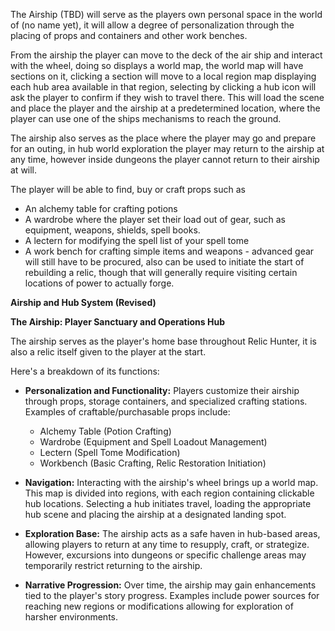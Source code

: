 The Airship (TBD) will serve as the players own personal space in the world of (no name yet), it will allow a degree of personalization through the placing of props and containers and other work benches.


From the airship the player can move to the deck of the air ship and interact with the wheel, doing so displays a world map, the world map will have sections on it, clicking a section will move to a local region map displaying each hub area available in that region, selecting by clicking a hub icon will ask the player to confirm if they wish to travel there. 
This will load the scene and place the player and the airship at a predetermined location, where the player can use one of the ships mechanisms to reach the ground.


The airship also serves as the place where the player may go and prepare for an outing, in hub world exploration the player may return to the airship at any time, however inside dungeons the player cannot return to their airship at will.



The player will be able to find, buy or craft props such as
- An alchemy table for crafting potions
- A wardrobe where the player set their load out of gear, such as equipment, weapons, shields, spell books.
- A lectern for modifying the spell list of your spell tome
- A work bench for crafting simple items and weapons - advanced gear will still have to be procured, also can be used to initiate the start of rebuilding a relic, though that will generally require visiting certain locations of power to actually forge.


**Airship and Hub System (Revised)**

**The Airship: Player Sanctuary and Operations Hub**

The airship serves as the player's home base throughout Relic Hunter, it is also a relic itself given to the player at the start.

 Here's a breakdown of its functions:

- **Personalization and Functionality:** Players customize their airship through props, storage containers, and specialized crafting stations. Examples of craftable/purchasable props include:
    
    - Alchemy Table (Potion Crafting)
    - Wardrobe (Equipment and Spell Loadout Management)
    - Lectern (Spell Tome Modification)
    - Workbench (Basic Crafting, Relic Restoration Initiation)
- **Navigation:** Interacting with the airship's wheel brings up a world map. This map is divided into regions, with each region containing clickable hub locations. Selecting a hub initiates travel, loading the appropriate hub scene and placing the airship at a designated landing spot.
    
- **Exploration Base:** The airship acts as a safe haven in hub-based areas, allowing players to return at any time to resupply, craft, or strategize. However, excursions into dungeons or specific challenge areas may temporarily restrict returning to the airship.
    
- **Narrative Progression:** Over time, the airship may gain enhancements tied to the player's story progress. Examples include power sources for reaching new regions or modifications allowing for exploration of harsher environments.













